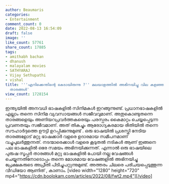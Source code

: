 ```yaml
---
author: Beaumaris
categories:
- Entertainment
comment_count: 0
date: 2022-08-13 16:54:09
draft: false
image: ''
like_count: 57761
share_count: 17885
tags:
- amithabh bachan
- dhanush
- malayalam movies
- SATHYARAJ
- Vijay Sethupathi
- vishal
title: '''എനിക്കെന്തിന്റെ കേടായിരുന്നു ?'' മലയാളത്തിൽ അഭിനയിച്ചു വില കളഞ്ഞ അന്യഭാഷാ
  താരങ്ങൾ'
view_count: 1728154
---
```


ഇന്ത്യയിൽ അനവധി ഭാഷകളിൽ സിനിമകൾ ഇറങ്ങുന്നുണ്ട്. പ്രധാനഭാഷകളിൽ എല്ലാം തന്നെ സിനിമ വ്യവസായങ്ങൾ സജീവവുമാണ്. അതുകൊണ്ടുതന്നെ താരങ്ങളെയും അണിയറപ്രവർത്തകരെയും പരസ്പരം കൈമാറ്റം ചെയ്യപ്പെടുന്ന പ്രവണതയും സജീവമാണ്. അത് തികച്ചും ആരോഗ്യകരമായ രീതിയിൽ തന്നെ സൗഹാർദ്ദത്തെ ഊട്ടി ഉറപ്പിക്കുന്നുമുണ്ട് . ഒരു ഭാഷയിൽ പ്രശസ്തി നേടിയ താരങ്ങളോട് മറ്റു ഭാഷക്കാർ വളരെ ഉദാരമായ സമീപനമാണ് വച്ചുപുലർത്തുന്നത്. നടന്മാരെക്കാൾ വളരെ കൂടുതൽ നടികൾ ആണ് ഇങ്ങനെ പല ഭാഷകളിൽ ഒരേ സമയം അഭിനയിക്കുന്നത്. എന്നാൽ ഒരു ഭാഷയിലെ പുരുഷ സൂപ്പർ താരങ്ങൾ മറ്റു ഭാഷകളിൽ പോയി നല്ല വേഷങ്ങൾ ചെയ്യുന്നതിനോടൊപ്പം തന്നെ മോശമായ വേഷങ്ങളിൽ അഭിനയിച്ചു പ്രേക്ഷകരുടെ അപ്രീതി പിടിച്ചുപറ്റുന്നുമുണ്ട്. അത്തരം ചിലരെ പരിചയപ്പെടുത്തുന്ന വീഡിയോ ആണിത് , കാണാം. [video width="1280" height="720" mp4="https://cdn.boolokam.com/articles/2022/08/fwt2.mp4"][/video]